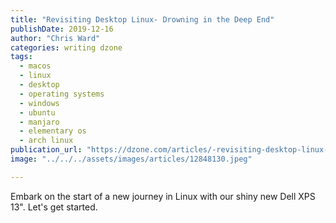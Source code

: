 ```yaml
---
title: "Revisiting Desktop Linux- Drowning in the Deep End"
publishDate: 2019-12-16
author: "Chris Ward"
categories: writing dzone
tags: 
  - macos
  - linux
  - desktop
  - operating systems
  - windows
  - ubuntu
  - manjaro
  - elementary os
  - arch linux
publication_url: "https://dzone.com/articles/-revisiting-desktop-linux-drowning-in-the-deep-end"
image: "../../../assets/images/articles/12848130.jpeg"

---
```

Embark on the start of a new journey in Linux with our shiny new Dell XPS 13". Let's get started.

